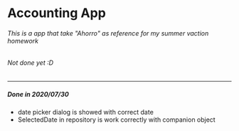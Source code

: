 # Accounting App
###### This is a app that take "Ahorro" as reference for my summer vaction homework 
###### Not done yet :D
-------
##### Done in 2020/07/30
- date picker dialog is showed with correct date
- SelectedDate in repository is work correctly with companion object
